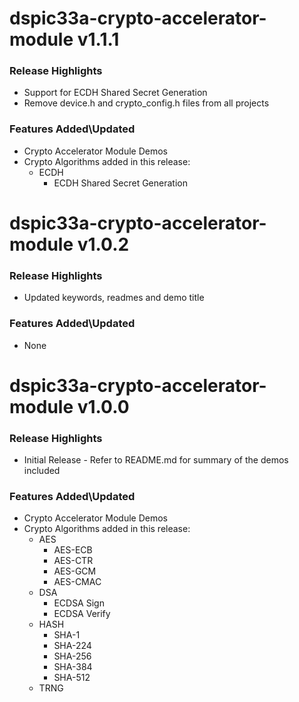 # dspic33a-crypto-accelerator-module v1.1.1
### Release Highlights
- Support for ECDH Shared Secret Generation
- Remove device.h and crypto_config.h files from all projects

### Features Added\Updated
- Crypto Accelerator Module Demos
- Crypto Algorithms added in this release:
	- ECDH
		- ECDH Shared Secret Generation

# dspic33a-crypto-accelerator-module v1.0.2
### Release Highlights
- Updated keywords, readmes and demo title

### Features Added\Updated
- None

# dspic33a-crypto-accelerator-module v1.0.0
### Release Highlights
- Initial Release - Refer to README.md for summary of the demos included

### Features Added\Updated
- Crypto Accelerator Module Demos
- Crypto Algorithms added in this release:
	- AES
		- AES-ECB
		- AES-CTR
		- AES-GCM
		- AES-CMAC
	- DSA
		- ECDSA Sign
		- ECDSA Verify
	- HASH
		- SHA-1
		- SHA-224
		- SHA-256
		- SHA-384
		- SHA-512
	- TRNG